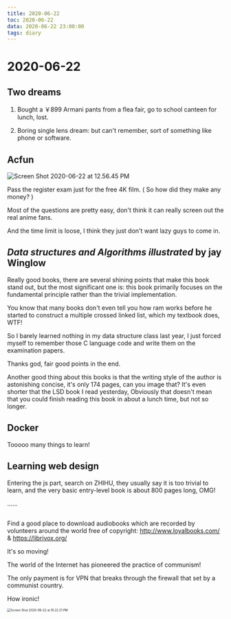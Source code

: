 ```yaml
---
title: 2020-06-22
toc: 2020-06-22
data: 2020-06-22 23:00:00
tags: diary
---
```



# 2020-06-22

## Two dreams

1. Bought a ￥899 Armani pants from  a flea fair, go to school canteen for lunch, lost.

2. Boring single lens dream: but can't remember, sort of something like phone or software.



## Acfun

![Screen Shot 2020-06-22 at 12.56.45 PM](https://tva1.sinaimg.cn/large/007S8ZIlgy1gg0z89r5u8j3088020q3d.jpg)

Pass the register exam just for the free 4K film. ( So how did they make any money? )

Most of the questions are pretty easy, don't think it can really screen out the real anime fans.

And the time limit is loose, I think they just don't want lazy guys to come in.



## *Data structures and Algorithms illustrated* by jay Winglow

Really good books, there are several shining points that make this book stand out, but the most significant one is: this book primarily focuses on the fundamental principle rather than the trivial implementation.

You know that many books don't even tell you how ram works before he started to construct a multiple crossed linked list, which my textbook does, WTF!

So I barely learned nothing in my data structure class last year, I just forced myself to remember those C language code and write them on the examination papers. 

Thanks god, fair good points in the end.

Another good thing about this books is that the writing style of the author is astonishing concise, it's only 174 pages, can you image that? It's even shorter that the LSD book I read yesterday, Obviously that doesn't mean that you could finish reading this book in about a lunch time, but not so longer.

## Docker

Tooooo many things to learn!

## Learning web design

Entering the js part, search on ZHIHU, they usually say it is too trivial to learn, and the very basic entry-level book is about 800 pages long, OMG!

……



##  

Find a good place to download audiobooks which are recorded by volunteers around the world free of copyright: http://www.loyalbooks.com/ & https://librivox.org/

It's so moving!

The world of the Internet has pioneered the practice of communism! 

The only payment is for VPN that breaks through the firewall that set by a communist country.

How ironic!



<img src="https://tva1.sinaimg.cn/large/007S8ZIlgy1gg1fl2l631j30e007ydmw.jpg" alt="Screen Shot 2020-06-22 at 10.22.21 PM" style="zoom: 50%;" />

